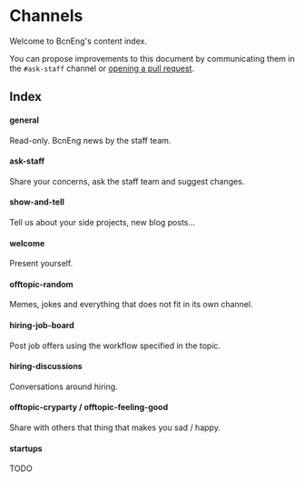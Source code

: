 # Channels

Welcome to BcnEng's content index.

You can propose improvements to this document by communicating them in the
`#ask-staff` channel or [opening a pull request](https://github.com/bcneng/website/blob/master/content/channels.md).

## Index

#### general

Read-only. BcnEng news by the staff team.

#### ask-staff 

Share your concerns, ask the staff team and suggest changes.

#### show-and-tell

Tell us about your side projects, new blog posts...

#### welcome

Present yourself.

#### offtopic-random

Memes, jokes and everything that does not fit in its own channel.

#### hiring-job-board

Post job offers using the workflow specified in the topic.

#### hiring-discussions

Conversations around hiring.

#### offtopic-cryparty / offtopic-feeling-good

Share with others that thing that makes you sad / happy.

#### startups

TODO
